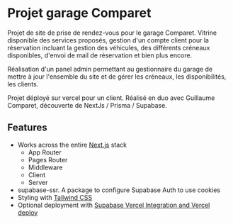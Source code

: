 # Projet garage Comparet

Projet de site de prise de rendez-vous pour le garage Comparet. Vitrine disponible des services proposés, gestion d'un compte client pour la réservation incluant la gestion des véhicules, des différents créneaux disponibles, d'envoi de mail de réservation et bien plus encore.

Réalisation d'un panel admin permettant au gestionnaire du garage de mettre à jour l'ensemble du site et de gérer les créneaux, les disponibilités, les clients. 

Projet déployé sur vercel pour un client. Réalisé en duo avec Guillaume Comparet, découverte de NextJs / Prisma / Supabase. 

## Features

- Works across the entire [Next.js](https://nextjs.org) stack
  - App Router
  - Pages Router
  - Middleware
  - Client
  - Server
- supabase-ssr. A package to configure Supabase Auth to use cookies
- Styling with [Tailwind CSS](https://tailwindcss.com)
- Optional deployment with [Supabase Vercel Integration and Vercel deploy](#deploy-your-own)
